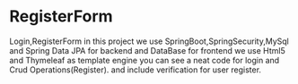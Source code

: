 # RegisterForm
Login,RegisterForm
in this project we use SpringBoot,SpringSecurity,MySql and Spring Data JPA for backend and DataBase
for frontend we use Html5 and Thymeleaf as template engine
you can see a neat code for login and Crud Operations(Register).
and include verification for user register.

